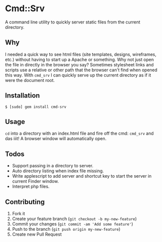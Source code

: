 # Cmd::Srv

A command line utility to quickly server static files from the current directory.

## Why

I needed a quick way to see html files (site templates, designs, wireframes, etc.) without having to start up a Apache or something. 
Why not just open the file in directly in the browser you say? Sometimes stylesheet links and scripts use a relative or other path 
that the browser can't find when opened this way. With ```cmd_srv``` I can quickly serve up the current directory as if it were the 
document root.

## Installation

    $ [sudo] gem install cmd-srv

## Usage

```cd``` into a directory with an index.html file and fire off the cmd: ```cmd_srv``` and das iiit! A browser window will automatically open.

## Todos

* Support passing in a directory to server.
* Auto directory listing when index file missing.
* Write applescript to add server and shortcut key to start the server in current Finder window.
* Interpret php files.

## Contributing

1. Fork it
2. Create your feature branch (`git checkout -b my-new-feature`)
3. Commit your changes (`git commit -am 'Add some feature'`)
4. Push to the branch (`git push origin my-new-feature`)
5. Create new Pull Request

